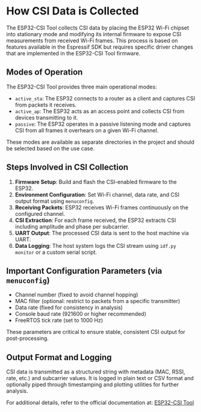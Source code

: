 # How CSI Data is Collected

The ESP32-CSI Tool collects CSI data by placing the ESP32 Wi-Fi chipset into stationary mode and modifying its internal firmware to expose CSI measurements from received Wi-Fi frames. This process is based on features available in the Espressif SDK but requires specific driver changes that are implemented in the ESP32-CSI Tool firmware.

## Modes of Operation

The ESP32-CSI Tool provides three main operational modes:

- `active_sta`: The ESP32 connects to a router as a client and captures CSI from packets it receives.
- `active_ap`: The ESP32 acts as an access point and collects CSI from devices transmitting to it.
- `passive`: The ESP32 operates in a passive listening mode and captures CSI from all frames it overhears on a given Wi-Fi channel.

These modes are available as separate directories in the project and should be selected based on the use case.

## Steps Involved in CSI Collection

1. **Firmware Setup**: Build and flash the CSI-enabled firmware to the ESP32.
2. **Environment Configuration**: Set Wi-Fi channel, data rate, and CSI output format using `menuconfig`.
3. **Receiving Packets**: ESP32 receives Wi-Fi frames continuously on the configured channel.
4. **CSI Extraction**: For each frame received, the ESP32 extracts CSI including amplitude and phase per subcarrier.
5. **UART Output**: The processed CSI data is sent to the host machine via UART.
6. **Data Logging**: The host system logs the CSI stream using `idf.py monitor` or a custom serial script.

## Important Configuration Parameters (via `menuconfig`)

- Channel number (fixed to avoid channel hopping)
- MAC filter (optional: restrict to packets from a specific transmitter)
- Data rate (fixed for consistency in analysis)
- Console baud rate (921600 or higher recommended)
- FreeRTOS tick rate (set to 1000 Hz)

These parameters are critical to ensure stable, consistent CSI output for post-processing.

## Output Format and Logging

CSI data is transmitted as a structured string with metadata (MAC, RSSI, rate, etc.) and subcarrier values. It is logged in plain text or CSV format and optionally piped through timestamping and plotting utilities for further analysis.

For additional details, refer to the official documentation at: [ESP32-CSI Tool](https://stevenmhernandez.github.io/ESP32-CSI-Tool/)

